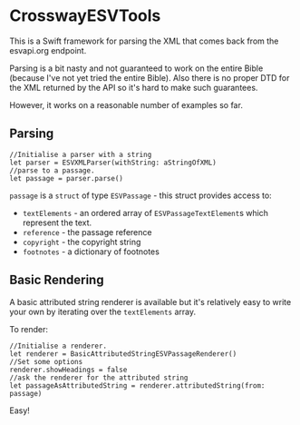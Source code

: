 # CrosswayESVTools

This is a Swift framework for parsing the XML that comes back from the esvapi.org endpoint.

Parsing is a bit nasty and not guaranteed to work on the entire Bible (because I've not yet tried the entire Bible). Also there is no proper DTD for the XML returned by the API so it's hard to make such guarantees.

However, it works on a reasonable number of examples so far.

## Parsing

    //Initialise a parser with a string
    let parser = ESVXMLParser(withString: aStringOfXML)
    //parse to a passage.
    let passage = parser.parse()

`passage` is a `struct` of type `ESVPassage` - this struct provides access to:

* `textElements` - an ordered array of `ESVPassageTextElement`s which represent the text.
* `reference` - the passage reference
* `copyright` - the copyright string
* `footnotes` - a dictionary of footnotes

## Basic Rendering

A basic attributed string renderer is available but it's relatively easy to write your own by iterating over the `textElements` array.

To render:

    //Initialise a renderer.
    let renderer = BasicAttributedStringESVPassageRenderer()
    //Set some options
    renderer.showHeadings = false
    //ask the renderer for the attributed string
    let passageAsAttributedString = renderer.attributedString(from: passage)
    
Easy!
